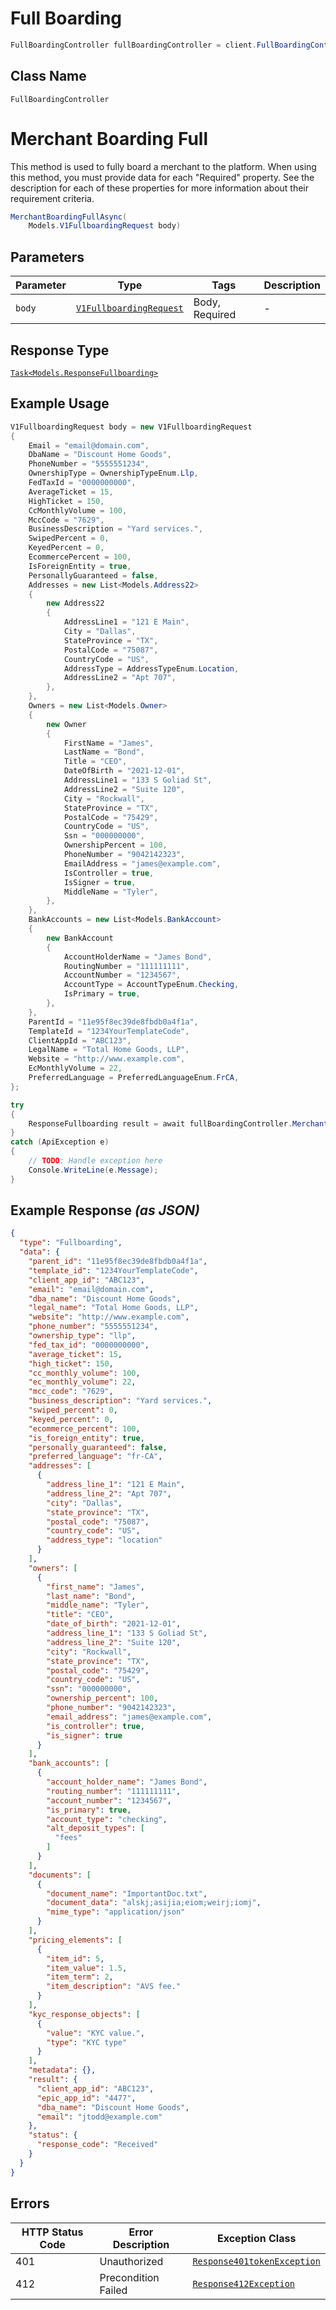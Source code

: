 # Full Boarding

```csharp
FullBoardingController fullBoardingController = client.FullBoardingController;
```

## Class Name

`FullBoardingController`


# Merchant Boarding Full

This method is used to fully board a merchant to the platform. When using this method, you must provide data for each "Required" property. See the description for each of these properties for more information about their requirement criteria.

```csharp
MerchantBoardingFullAsync(
    Models.V1FullboardingRequest body)
```

## Parameters

| Parameter | Type | Tags | Description |
|  --- | --- | --- | --- |
| `body` | [`V1FullboardingRequest`](../../doc/models/v1-fullboarding-request.md) | Body, Required | - |

## Response Type

[`Task<Models.ResponseFullboarding>`](../../doc/models/response-fullboarding.md)

## Example Usage

```csharp
V1FullboardingRequest body = new V1FullboardingRequest
{
    Email = "email@domain.com",
    DbaName = "Discount Home Goods",
    PhoneNumber = "5555551234",
    OwnershipType = OwnershipTypeEnum.Llp,
    FedTaxId = "0000000000",
    AverageTicket = 15,
    HighTicket = 150,
    CcMonthlyVolume = 100,
    MccCode = "7629",
    BusinessDescription = "Yard services.",
    SwipedPercent = 0,
    KeyedPercent = 0,
    EcommercePercent = 100,
    IsForeignEntity = true,
    PersonallyGuaranteed = false,
    Addresses = new List<Models.Address22>
    {
        new Address22
        {
            AddressLine1 = "121 E Main",
            City = "Dallas",
            StateProvince = "TX",
            PostalCode = "75087",
            CountryCode = "US",
            AddressType = AddressTypeEnum.Location,
            AddressLine2 = "Apt 707",
        },
    },
    Owners = new List<Models.Owner>
    {
        new Owner
        {
            FirstName = "James",
            LastName = "Bond",
            Title = "CEO",
            DateOfBirth = "2021-12-01",
            AddressLine1 = "133 S Goliad St",
            AddressLine2 = "Suite 120",
            City = "Rockwall",
            StateProvince = "TX",
            PostalCode = "75429",
            CountryCode = "US",
            Ssn = "000000000",
            OwnershipPercent = 100,
            PhoneNumber = "9042142323",
            EmailAddress = "james@example.com",
            IsController = true,
            IsSigner = true,
            MiddleName = "Tyler",
        },
    },
    BankAccounts = new List<Models.BankAccount>
    {
        new BankAccount
        {
            AccountHolderName = "James Bond",
            RoutingNumber = "111111111",
            AccountNumber = "1234567",
            AccountType = AccountTypeEnum.Checking,
            IsPrimary = true,
        },
    },
    ParentId = "11e95f8ec39de8fbdb0a4f1a",
    TemplateId = "1234YourTemplateCode",
    ClientAppId = "ABC123",
    LegalName = "Total Home Goods, LLP",
    Website = "http://www.example.com",
    EcMonthlyVolume = 22,
    PreferredLanguage = PreferredLanguageEnum.FrCA,
};

try
{
    ResponseFullboarding result = await fullBoardingController.MerchantBoardingFullAsync(body);
}
catch (ApiException e)
{
    // TODO: Handle exception here
    Console.WriteLine(e.Message);
}
```

## Example Response *(as JSON)*

```json
{
  "type": "Fullboarding",
  "data": {
    "parent_id": "11e95f8ec39de8fbdb0a4f1a",
    "template_id": "1234YourTemplateCode",
    "client_app_id": "ABC123",
    "email": "email@domain.com",
    "dba_name": "Discount Home Goods",
    "legal_name": "Total Home Goods, LLP",
    "website": "http://www.example.com",
    "phone_number": "5555551234",
    "ownership_type": "llp",
    "fed_tax_id": "0000000000",
    "average_ticket": 15,
    "high_ticket": 150,
    "cc_monthly_volume": 100,
    "ec_monthly_volume": 22,
    "mcc_code": "7629",
    "business_description": "Yard services.",
    "swiped_percent": 0,
    "keyed_percent": 0,
    "ecommerce_percent": 100,
    "is_foreign_entity": true,
    "personally_guaranteed": false,
    "preferred_language": "fr-CA",
    "addresses": [
      {
        "address_line_1": "121 E Main",
        "address_line_2": "Apt 707",
        "city": "Dallas",
        "state_province": "TX",
        "postal_code": "75087",
        "country_code": "US",
        "address_type": "location"
      }
    ],
    "owners": [
      {
        "first_name": "James",
        "last_name": "Bond",
        "middle_name": "Tyler",
        "title": "CEO",
        "date_of_birth": "2021-12-01",
        "address_line_1": "133 S Goliad St",
        "address_line_2": "Suite 120",
        "city": "Rockwall",
        "state_province": "TX",
        "postal_code": "75429",
        "country_code": "US",
        "ssn": "000000000",
        "ownership_percent": 100,
        "phone_number": "9042142323",
        "email_address": "james@example.com",
        "is_controller": true,
        "is_signer": true
      }
    ],
    "bank_accounts": [
      {
        "account_holder_name": "James Bond",
        "routing_number": "111111111",
        "account_number": "1234567",
        "is_primary": true,
        "account_type": "checking",
        "alt_deposit_types": [
          "fees"
        ]
      }
    ],
    "documents": [
      {
        "document_name": "ImportantDoc.txt",
        "document_data": "alskj;asijia;eiom;weirj;iomj",
        "mime_type": "application/json"
      }
    ],
    "pricing_elements": [
      {
        "item_id": 5,
        "item_value": 1.5,
        "item_term": 2,
        "item_description": "AVS fee."
      }
    ],
    "kyc_response_objects": [
      {
        "value": "KYC value.",
        "type": "KYC type"
      }
    ],
    "metadata": {},
    "result": {
      "client_app_id": "ABC123",
      "epic_app_id": "4477",
      "dba_name": "Discount Home Goods",
      "email": "jtodd@example.com"
    },
    "status": {
      "response_code": "Received"
    }
  }
}
```

## Errors

| HTTP Status Code | Error Description | Exception Class |
|  --- | --- | --- |
| 401 | Unauthorized | [`Response401tokenException`](../../doc/models/response-401-token-exception.md) |
| 412 | Precondition Failed | [`Response412Exception`](../../doc/models/response-412-exception.md) |

